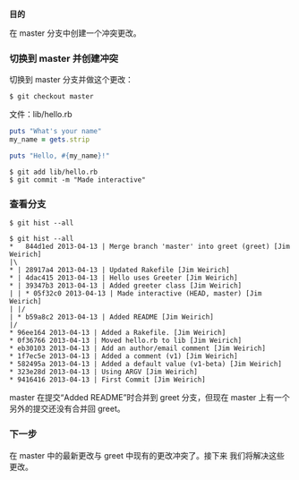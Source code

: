 
**目的**

在 master 分支中创建一个冲突更改。

### 切换到 master 并创建冲突

切换到 master 分支并做这个更改：

```
$ git checkout master
```

文件：lib/hello.rb

```ruby
puts "What's your name"
my_name = gets.strip

puts "Hello, #{my_name}!"
```

```
$ git add lib/hello.rb
$ git commit -m "Made interactive"
```

### 查看分支

```
$ git hist --all
```

```
$ git hist --all
*   844d1ed 2013-04-13 | Merge branch 'master' into greet (greet) [Jim Weirich]
|\  
* | 28917a4 2013-04-13 | Updated Rakefile [Jim Weirich]
* | 4dac415 2013-04-13 | Hello uses Greeter [Jim Weirich]
* | 39347b3 2013-04-13 | Added greeter class [Jim Weirich]
| | * 05f32c0 2013-04-13 | Made interactive (HEAD, master) [Jim Weirich]
| |/  
| * b59a8c2 2013-04-13 | Added README [Jim Weirich]
|/  
* 96ee164 2013-04-13 | Added a Rakefile. [Jim Weirich]
* 0f36766 2013-04-13 | Moved hello.rb to lib [Jim Weirich]
* eb30103 2013-04-13 | Add an author/email comment [Jim Weirich]
* 1f7ec5e 2013-04-13 | Added a comment (v1) [Jim Weirich]
* 582495a 2013-04-13 | Added a default value (v1-beta) [Jim Weirich]
* 323e28d 2013-04-13 | Using ARGV [Jim Weirich]
* 9416416 2013-04-13 | First Commit [Jim Weirich]
```

master 在提交“Added README”时合并到 greet 分支，但现在 master
上有一个另外的提交还没有合并回 greet。

### 下一步

在 master 中的最新更改与 greet 中现有的更改冲突了。接下来
我们将解决这些更改。
